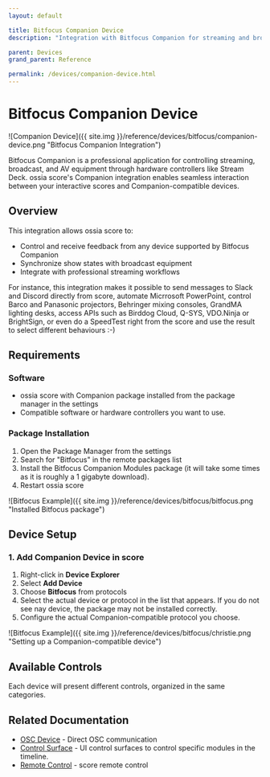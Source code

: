 ```yaml
---
layout: default

title: Bitfocus Companion Device
description: "Integration with Bitfocus Companion for streaming and broadcast control"

parent: Devices
grand_parent: Reference

permalink: /devices/companion-device.html
---
```

# Bitfocus Companion Device

![Companion Device]({{ site.img }}/reference/devices/bitfocus/companion-device.png "Bitfocus Companion Integration")

Bitfocus Companion is a professional application for controlling streaming, broadcast, and AV equipment through hardware controllers like Stream Deck. ossia score's Companion integration enables seamless interaction between your interactive scores and Companion-compatible devices.

## Overview

This integration allows ossia score to:

- Control and receive feedback from any device supported by Bitfocus Companion
- Synchronize show states with broadcast equipment
- Integrate with professional streaming workflows

For instance, this integration makes it possible to send messages to Slack and Discord directly from score, automate Micrrosoft PowerPoint, control Barco and Panasonic projectors, Behringer mixing consoles, GrandMA lighting desks, access APIs such as Birddog Cloud, Q-SYS, VDO.Ninja or BrightSign, or even do a SpeedTest right from the score and use the result to select different behaviours :-)

## Requirements

### Software
- ossia score with Companion package installed from the package manager in the settings
- Compatible software or hardware controllers you want to use.

### Package Installation
1. Open the Package Manager from the settings
2. Search for "Bitfocus" in the remote packages list
3. Install the Bitfocus Companion Modules package (it will take some times as it is roughly a 1 gigabyte download).
4. Restart ossia score

![Bitfocus Example]({{ site.img }}/reference/devices/bitfocus/bitfocus.png "Installed Bitfocus package")

## Device Setup

### 1. Add Companion Device in score

1. Right-click in **Device Explorer**
2. Select **Add Device**
3. Choose **Bitfocus** from protocols
4. Select the actual device or protocol in the list that appears. If you do not see nay device, the package may not be installed correctly.
4. Configure the actual Companion-compatible protocol you choose.

![Bitfocus Example]({{ site.img }}/reference/devices/bitfocus/christie.png "Setting up a Companion-compatible device")


## Available Controls

Each device will present different controls, organized in the same categories.

## Related Documentation

- [OSC Device](/devices/osc-device.html) - Direct OSC communication
- [Control Surface](/processes/controlsurface.html) - UI control surfaces to control specific modules in the timeline.
- [Remote Control](/in-depth/remote.html) - score remote control
